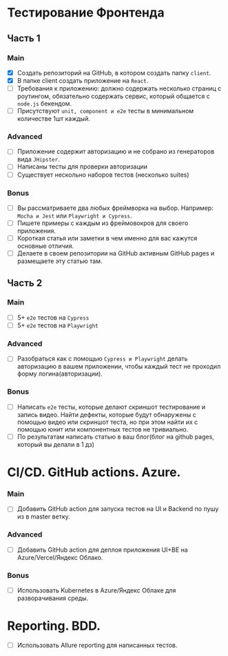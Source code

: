 # Тестирование Фронтенда

## Часть 1

### Main

- [X] Создать репозиторий на GitHub, в котором создать папку ```client```.
- [X] В папке client создать приложение на ```React```.
- [ ] Требования к приложению: должно содержать несколько страниц с роутингом, обязательно содержать сервис, который общается с ```node.js``` бекендом.
- [ ] Присутствуют ```unit, component и e2e``` тесты в минимальном количестве 1шт каждый.

### Advanced

- [ ] Приложение содержит авторизацию и не собрано из генераторов вида ```JHipster```. 
- [ ] Написаны тесты для проверки авторизации
- [ ] Существует нескольно наборов тестов (несколько suites)

### Bonus

- [ ] Вы рассматриваете два любых фреймворка на выбор. Например: ```Mocha и Jest``` или ```Playwright и Cypress```.
- [ ] Пишете примеры с каждым из фреймовокров для своего приложения.
- [ ] Короткая статья или заметки в чем именно для вас кажутся основные отличия. 
- [ ] Делаете в своем репозитории на GitHub активным GitHub pages и размещаете эту статью там. 

## Часть 2

### Main

- [ ] 5+ ```e2e``` тестов на ```Cypress```
- [ ] 5+ ```e2e``` тестов на ```Playwright```

### Advanced

- [ ] Разобраться как с помощью ```Cypress и Playwright``` делать авторизацию в вашем приложении, чтобы каждый тест не проходил форму логина(авторизации). 

### Bonus
 
- [ ] Написать ```e2e``` тесты, которые делают скриншот тестирование и запись видео. Найти дефекты, которые будут обнаружены с помощью видео или скриншот теста, но при этом найти их с помощью юнит или компонентных тестов не тривиально. 
- [ ] По результатам написать статью в ваш блог(блог на github pages, который вы делали в 1 дз)

# CI/CD. GitHub actions. Azure.

### Main

- [ ] Добавить GitHub action для запуска тестов на UI и Backend по пушу из в master ветку.

### Advanced

- [ ] Добавить GitHub action для деплоя приложения UI+BE на Azure/Vercel/Яндекс Облако.

### Bonus

- [ ] Использовать Kubernetes в Azure/Яндекс Облаке для разворачивания среды.

# Reporting. BDD.

- [ ] Использовать Allure reporting для написанных тестов.
